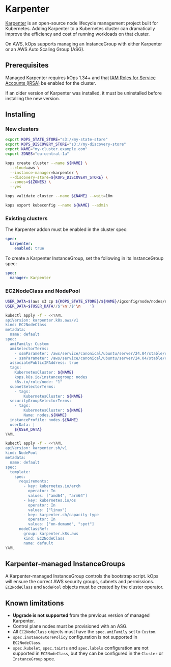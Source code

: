 # Karpenter

[Karpenter](https://karpenter.sh) is an open-source node lifecycle management project built for Kubernetes.
Adding Karpenter to a Kubernetes cluster can dramatically improve the efficiency and cost of running workloads on that cluster.

On AWS, kOps supports managing an InstanceGroup with either Karpenter or an AWS Auto Scaling Group (ASG).

## Prerequisites

Managed Karpenter requires kOps 1.34+ and that [IAM Roles for Service Accounts (IRSA)](/cluster_spec#service-account-issuer-discovery-and-aws-iam-roles-for-service-accounts-irsa) be enabled for the cluster.

If an older version of Karpenter was installed, it must be uninstalled before installing the new version.

## Installing

### New clusters

```sh
export KOPS_STATE_STORE="s3://my-state-store"
export KOPS_DISCOVERY_STORE="s3://my-discovery-store" 
export NAME="my-cluster.example.com"
export ZONES="eu-central-1a"

kops create cluster --name ${NAME} \
  --cloud=aws \
  --instance-manager=karpenter \
  --discovery-store=${KOPS_DISCOVERY_STORE} \
  --zones=${ZONES} \
  --yes

kops validate cluster --name ${NAME} --wait=10m

kops export kubeconfig --name ${NAME} --admin
```

### Existing clusters

The Karpenter addon must be enabled in the cluster spec:

```yaml
spec:
  karpenter:
    enabled: true
```

To create a Karpenter InstanceGroup, set the following in its InstanceGroup spec:

```yaml
spec:
  manager: Karpenter
```

### EC2NodeClass and NodePool

```sh
USER_DATA=$(aws s3 cp ${KOPS_STATE_STORE}/${NAME}/igconfig/node/nodes/nodeupscript.sh -)
USER_DATA=${USER_DATA//$'\n'/$'\n    '}

kubectl apply -f - <<YAML
apiVersion: karpenter.k8s.aws/v1
kind: EC2NodeClass
metadata:
  name: default
spec:
  amiFamily: Custom
  amiSelectorTerms:
    - ssmParameter: /aws/service/canonical/ubuntu/server/24.04/stable/current/amd64/hvm/ebs-gp3/ami-id 
    - ssmParameter: /aws/service/canonical/ubuntu/server/24.04/stable/current/arm64/hvm/ebs-gp3/ami-id 
  associatePublicIPAddress: true
  tags:
    KubernetesCluster: ${NAME}
    kops.k8s.io/instancegroup: nodes
    k8s.io/role/node: "1"
  subnetSelectorTerms:
    - tags:
        KubernetesCluster: ${NAME}
  securityGroupSelectorTerms:
    - tags:
        KubernetesCluster: ${NAME}
        Name: nodes.${NAME}
  instanceProfile: nodes.${NAME}
  userData: |
    ${USER_DATA}
YAML

kubectl apply -f - <<YAML
apiVersion: karpenter.sh/v1
kind: NodePool
metadata:
  name: default
spec:
  template:
    spec:
      requirements:
        - key: kubernetes.io/arch
          operator: In
          values: ["amd64", "arm64"]
        - key: kubernetes.io/os
          operator: In
          values: ["linux"]
        - key: karpenter.sh/capacity-type
          operator: In
          values: ["on-demand", "spot"]
      nodeClassRef:
        group: karpenter.k8s.aws
        kind: EC2NodeClass
        name: default
YAML
```

## Karpenter-managed InstanceGroups

A Karpenter-managed InstanceGroup controls the bootstrap script. kOps will ensure the correct AWS security groups, subnets and permissions.
`EC2NodeClass` and `NodePool` objects must be created by the cluster operator.

## Known limitations

* **Upgrade is not supported** from the previous version of managed Karpenter.
* Control plane nodes must be provisioned with an ASG.
* All `EC2NodeClass` objects must have the `spec.amiFamily` set to `Custom`.
* `spec.instanceStorePolicy` configuration is not supported in `EC2NodeClass`. 
* `spec.kubelet`, `spec.taints` and `spec.labels` configuration are not supported in `EC2NodeClass`, but they can be configured in the `Cluster` or `InstanceGroup` spec.
